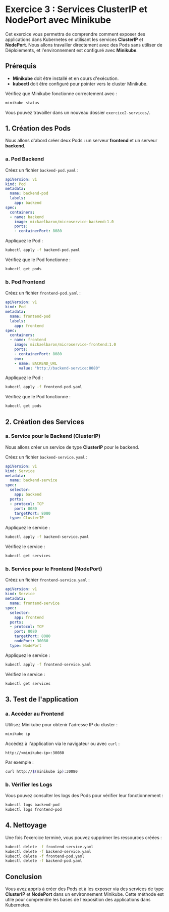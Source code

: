 # Exercice 3 : Services ClusterIP et NodePort avec Minikube

Cet exercice vous permettra de comprendre comment exposer des applications dans Kubernetes en utilisant les services **ClusterIP** et **NodePort**. Nous allons travailler directement avec des Pods sans utiliser de Déploiements, et l'environnement est configuré avec **Minikube**.

## Prérequis

- **Minikube** doit être installé et en cours d'exécution.
- **kubectl** doit être configuré pour pointer vers le cluster Minikube.

Vérifiez que Minikube fonctionne correctement avec :

```bash
minikube status
```

Vous pouvez travailler dans un nouveau dossier `exercice2-services/`.

## 1. Création des Pods

Nous allons d'abord créer deux Pods : un serveur **frontend** et un serveur **backend**.

### a. Pod Backend

Créez un fichier `backend-pod.yaml` :

```yaml
apiVersion: v1
kind: Pod
metadata:
  name: backend-pod
  labels:
    app: backend
spec:
  containers:
  - name: backend
    image: mickaelbaron/microservice-backend:1.0
    ports:
    - containerPort: 8080
```

Appliquez le Pod :

```bash
kubectl apply -f backend-pod.yaml
```

Vérifiez que le Pod fonctionne :

```bash
kubectl get pods
```

### b. Pod Frontend

Créez un fichier `frontend-pod.yaml` :

```yaml
apiVersion: v1
kind: Pod
metadata:
  name: frontend-pod
  labels:
    app: frontend
spec:
  containers:
  - name: frontend
    image: mickaelbaron/microservice-frontend:1.0
    ports:
    - containerPort: 8080
    env:
    - name: BACKEND_URL
      value: "http://backend-service:8080"
```

Appliquez le Pod :

```bash
kubectl apply -f frontend-pod.yaml
```

Vérifiez que le Pod fonctionne :

```bash
kubectl get pods
```

## 2. Création des Services

### a. Service pour le Backend (ClusterIP)

Nous allons créer un service de type **ClusterIP** pour le backend.

Créez un fichier `backend-service.yaml` :

```yaml
apiVersion: v1
kind: Service
metadata:
  name: backend-service
spec:
  selector:
    app: backend
  ports:
  - protocol: TCP
    port: 8080
    targetPort: 8080
  type: ClusterIP
```

Appliquez le service :

```bash
kubectl apply -f backend-service.yaml
```

Vérifiez le service :

```bash
kubectl get services
```

### b. Service pour le Frontend (NodePort)

Créez un fichier `frontend-service.yaml` :

```yaml
apiVersion: v1
kind: Service
metadata:
  name: frontend-service
spec:
  selector:
    app: frontend
  ports:
  - protocol: TCP
    port: 8080
    targetPort: 8080
    nodePort: 30080
  type: NodePort
```

Appliquez le service :

```bash
kubectl apply -f frontend-service.yaml
```

Vérifiez le service :

```bash
kubectl get services
```

## 3. Test de l'application

### a. Accéder au Frontend

Utilisez Minikube pour obtenir l'adresse IP du cluster :

```bash
minikube ip
```

Accédez à l'application via le navigateur ou avec `curl` :

```
http://<minikube-ip>:30080
```

Par exemple :

```bash
curl http://$(minikube ip):30080
```

### b. Vérifier les Logs

Vous pouvez consulter les logs des Pods pour vérifier leur fonctionnement :

```bash
kubectl logs backend-pod
kubectl logs frontend-pod
```

## 4. Nettoyage

Une fois l'exercice terminé, vous pouvez supprimer les ressources créées :

```bash
kubectl delete -f frontend-service.yaml
kubectl delete -f backend-service.yaml
kubectl delete -f frontend-pod.yaml
kubectl delete -f backend-pod.yaml
```

## Conclusion

Vous avez appris à créer des Pods et à les exposer via des services de type **ClusterIP** et **NodePort** dans un environnement Minikube. Cette méthode est utile pour comprendre les bases de l'exposition des applications dans Kubernetes.

